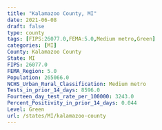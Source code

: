```yaml
---
title: "Kalamazoo County, MI"
date: 2021-06-08
draft: false
type: county
tags: [FIPS:26077.0,FEMA:5.0,Medium metro,Green]
categories: [MI]
County: Kalamazoo County
State: MI
FIPS: 26077.0
FEMA_Region: 5.0
Population: 265066.0
NCHS_Urban_Rural_Classification: Medium metro
Tests_in_prior_14_days: 8596.0
Fourteen_day_test_rate_per_100000: 3243.0
Percent_Positivity_in_prior_14_days: 0.044
Level: Green
url: /states/MI/kalamazoo-county
---
```



